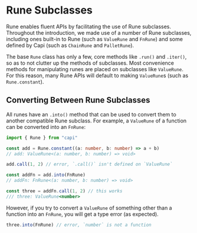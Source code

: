 # Rune Subclasses

Rune enables fluent APIs by facilitating the use of Rune subclasses. Throughout
the introduction, we made use of a number of Rune subclasses, including ones
built-in to Rune (such as `ValueRune` and `FnRune`) and some defined by Capi
(such as `ChainRune` and `PalletRune`).

The base `Rune` class has only a few, core methods like `.run()` and `.iter()`,
so as to not clutter up the methods of subclasses. Most convenience methods for
manipulating runes are placed on subclasses like `ValueRune`. For this reason,
many Rune APIs will default to making `ValueRune`s (such as `Rune.constant`).

## Converting Between Rune Subclasses

All runes have an `.into()` method that can be used to convert them to another
compatible Rune subclass. For example, a `ValueRune` of a function can be
converted into an `FnRune`:

```ts
import { Rune } from "capi"

const add = Rune.constant((a: number, b: number) => a + b)
// add: ValueRune<(a: number, b: number) => void>

add.call(1, 2) // error, `.call()` isn't defined on `ValueRune`

const addFn = add.into(FnRune)
// addFn: FnRune<(a: number, b: number) => void>

const three = addFn.call(1, 2) // this works
/// three: ValueRune<number>
```

However, if you try to convert a `ValueRune` of something other than a function
into an `FnRune`, you will get a type error (as expected).

```ts
three.into(FnRune) // error, `number` is not a function
```
